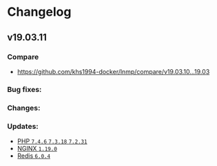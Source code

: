 # Changelog

## v19.03.11

### Compare

* https://github.com/khs1994-docker/lnmp/compare/v19.03.10...19.03

### Bug fixes:

### Changes:

### Updates:

* [PHP `7.4.6` `7.3.18` `7.2.31`](https://www.php.net/ChangeLog-7.php#7.4.6)
* [NGINX `1.19.0`](https://nginx.org/en/CHANGES)
* [Redis `6.0.4`](https://raw.githubusercontent.com/antirez/redis/6.0/00-RELEASENOTES)
